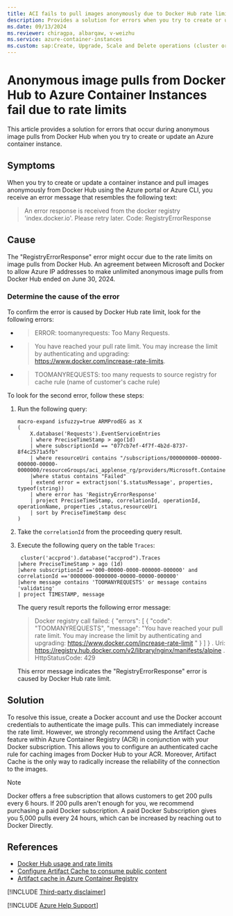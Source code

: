 ```yaml
---
title: ACI fails to pull images anonymously due to Docker Hub rate limits
description: Provides a solution for errors when you try to create or update an Azure container instance and pull images anonymously from Docker Hub.
ms.date: 09/13/2024
ms.reviewer: chiragpa, albarqaw, v-weizhu
ms.service: azure-container-instances
ms.custom: sap:Create, Upgrade, Scale and Delete operations (cluster or nodepool)
---
```


# Anonymous image pulls from Docker Hub to Azure Container Instances fail due to rate limits

This article provides a solution for errors that occur during anonymous image pulls from Docker Hub when you try to create or update an Azure container instance.

## Symptoms

When you try to create or update a container instance and pull images anonymously from Docker Hub using the Azure portal or Azure CLI, you receive an error message that resembles the following text:

> An error response is received from the docker registry 'index.docker.io'. Please retry later.
> Code: RegistryErrorResponse

## Cause

The "RegistryErrorResponse" error might occur due to the rate limits on image pulls from Docker Hub. An agreement between Microsoft and Docker to allow Azure IP addresses to make unlimited anonymous image pulls from Docker Hub ended on June 30, 2024.

### Determine the cause of the error

To confirm the error is caused by Docker Hub rate limit, look for the following errors:

- > ERROR: toomanyrequests: Too Many Requests.

- > You have reached your pull rate limit. You may increase the limit by authenticating and upgrading: https://www.docker.com/increase-rate-limits.

- > TOOMANYREQUESTS: too many requests to source registry for cache rule (name of customer's cache rule)

To look for the second error, follow these steps:

1. Run the following query:

    ```
    macro-expand isfuzzy=true ARMProdEG as X
    (
        X.database('Requests').EventServiceEntries
        | where PreciseTimeStamp > ago(1d)
        | where subscriptionId == "077cb7ef-4f7f-4b2d-8737-8f4c2571a5fb"
        | where resourceUri contains "/subscriptions/000000000-000000-000000-00000-0000000/resourceGroups/aci_applense_rg/providers/Microsoft.ContainerInstance/containerGroups/ac6"
        |where status contains "Failed"
        | extend error = extractjson('$.statusMessage', properties, typeof(string))
        | where error has 'RegistryErrorResponse'
        | project PreciseTimeStamp, correlationId, operationId, operationName, properties ,status,resourceUri
        | sort by PreciseTimeStamp desc
    )
    ```
2. Take the `correlationId` from the proceeding query result.

3. Execute the following query on the table `Traces`:

    ```
     cluster('accprod').database("accprod").Traces
    |where PreciseTimeStamp > ago (1d)
    |where subscriptionId =='000-00000-0000-000000-000000' and correlationId =='0000000-0000000-00000-00000-000000'
    |where message contains 'TOOMANYREQUESTS' or message contains 'validating'
    | project TIMESTAMP, message
    ```
    
    The query result reports the following error message:

    > Docker registry call failed: { "errors": [ { "code": "TOOMANYREQUESTS", "message": "You have reached your pull rate limit. You may increase the limit by authenticating and upgrading: https://www.docker.com/increase-rate-limit " } ] } . Uri: https://registry.hub.docker.com/v2/library/nginx/manifests/alpine . HttpStatusCode: 429

    This error message indicates the "RegistryErrorResponse" error is caused by Docker Hub rate limit.

## Solution

To resolve this issue, create a Docker account and use the Docker account credentials to authenticate the image pulls. This can immediately increase the rate limit. However, we strongly recommend using the Artifact Cache feature within Azure Container Registry (ACR) in conjunction with your Docker subscription. This allows you to configure an authenticated cache rule for caching images from Docker Hub to your ACR. Moreover, Artifact Cache is the only way to radically increase the reliability of the connection to the images.

> [!NOTE]
> Docker offers a free subscription that allows customers to get 200 pulls every 6 hours. If 200 pulls aren't enough for you, we recommend purchasing a paid Docker subscription. A paid Docker Subscription gives you 5,000 pulls every 24 hours, which can be increased by reaching out to Docker Directly.

## References

- [Docker Hub usage and rate limits](https://docs.docker.com/docker-hub/download-rate-limit/)
- [Configure Artifact Cache to consume public content](/azure/container-registry/buffer-gate-public-content#configure-artifact-cache-to-consume-public-content)
- [Artifact cache in Azure Container Registry](/azure/container-registry/container-registry-artifact-cache)

[!INCLUDE [Third-party disclaimer](../../includes/third-party-disclaimer.md)]

[!INCLUDE [Azure Help Support](../../includes/azure-help-support.md)]